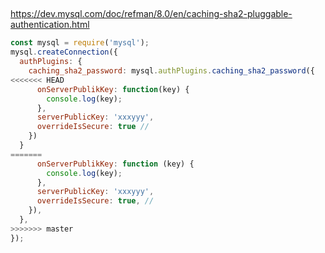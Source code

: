 ##

https://dev.mysql.com/doc/refman/8.0/en/caching-sha2-pluggable-authentication.html

```js
const mysql = require('mysql');
mysql.createConnection({
  authPlugins: {
    caching_sha2_password: mysql.authPlugins.caching_sha2_password({
<<<<<<< HEAD
      onServerPublikKey: function(key) {
        console.log(key);
      },
      serverPublicKey: 'xxxyyy',
      overrideIsSecure: true //
    })
  }
=======
      onServerPublikKey: function (key) {
        console.log(key);
      },
      serverPublicKey: 'xxxyyy',
      overrideIsSecure: true, //
    }),
  },
>>>>>>> master
});
```
